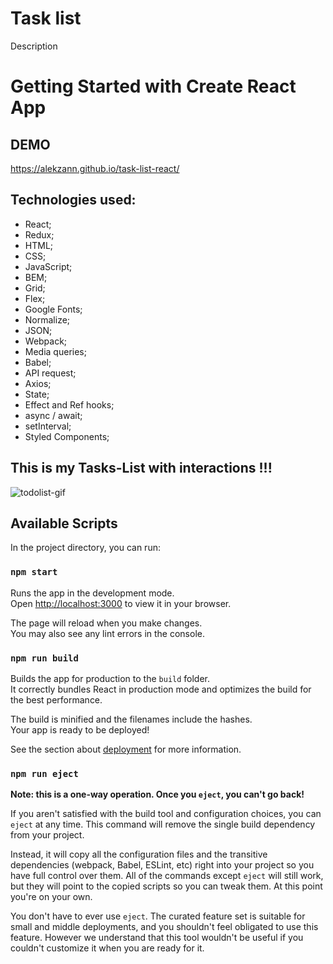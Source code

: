 # Task list

Description

# Getting Started with Create React App

## DEMO
https://alekzann.github.io/task-list-react/

## Technologies used:
- React;
- Redux;
- HTML;
- CSS;
- JavaScript;
- BEM;
- Grid;
- Flex;
- Google Fonts;
- Normalize;
- JSON;
- Webpack;
- Media queries;
- Babel;
- API request;
- Axios;
- State;
- Effect and Ref hooks;
- async / await;
- setInterval;
- Styled Components;

## This is my Tasks-List with interactions !!!

![todolist-gif](https://github.com/Alekzann/task-list-react/assets/134525143/7c5340f8-9ea5-46f1-bfd8-5818104a1a5b)

## Available Scripts

In the project directory, you can run:

### `npm start`

Runs the app in the development mode.\
Open [http://localhost:3000](http://localhost:3000) to view it in your browser.

The page will reload when you make changes.\
You may also see any lint errors in the console.

### `npm run build`

Builds the app for production to the `build` folder.\
It correctly bundles React in production mode and optimizes the build for the best performance.

The build is minified and the filenames include the hashes.\
Your app is ready to be deployed!

See the section about [deployment](https://facebook.github.io/create-react-app/docs/deployment) for more information.

### `npm run eject`

**Note: this is a one-way operation. Once you `eject`, you can't go back!**

If you aren't satisfied with the build tool and configuration choices, you can `eject` at any time. This command will remove the single build dependency from your project.

Instead, it will copy all the configuration files and the transitive dependencies (webpack, Babel, ESLint, etc) right into your project so you have full control over them. All of the commands except `eject` will still work, but they will point to the copied scripts so you can tweak them. At this point you're on your own.

You don't have to ever use `eject`. The curated feature set is suitable for small and middle deployments, and you shouldn't feel obligated to use this feature. However we understand that this tool wouldn't be useful if you couldn't customize it when you are ready for it.

